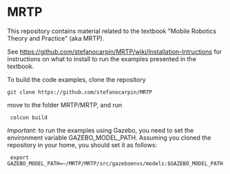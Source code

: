 # MRTP
This repository contains material related to the textbook "Mobile Robotics Theory and Practice" (aka MRTP).

See https://github.com/stefanocarpin/MRTP/wiki/Installation-Intructions for instructions on what to install to run the examples presented in the textbook.

To build the code examples, clone the repository 

    git clone https://github.com/stefanocarpin/MRTP

move to the folder MRTP/MRTP, and run

     colcon build

*Important*: to run the examples using Gazebo, you need to set the environment variable GAZEBO_MODEL_PATH. Assuming you cloned the repository in your home, you should set it as follows:

     export GAZEBO_MODEL_PATH=~/MRTP/MRTP/src/gazeboenvs/models:$GAZEBO_MODEL_PATH
     

